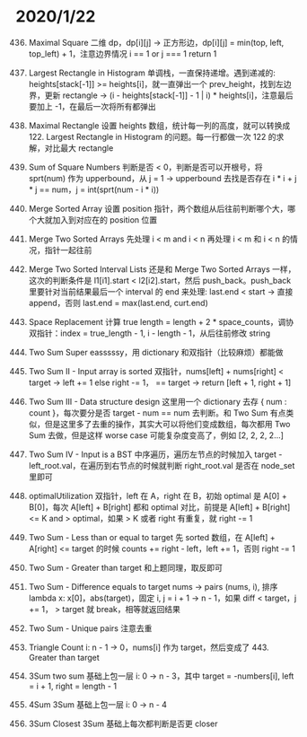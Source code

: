 # 2020/1/22

436. Maximal Square 
二维 dp，dp[i][j] -> 正方形边，dp[i][j] = min(top, left, top_left) + 1，注意边界情况 i == 1 or j === 1 return 1

122. Largest Rectangle in Histogram
单调栈，一直保持递增。遇到递减的: heights[stack[-1]] >= heights[i]，就一直弹出一个 prev_height，找到左边界，更新 rectangle -> (i - heights[stack[-1]] - 1 | i) * heights[i]，注意最后要加上 -1，在最后一次将所有都弹出

510. Maximal Rectangle
设置 heights 数组，统计每一列的高度，就可以转换成 122. Largest Rectangle in Histogram 的问题。每一行都做一次 122 的求解，对比最大 rectangle

697. Sum of Square Numbers
判断是否 < 0，判断是否可以开根号，将 sprt(num) 作为 upperbound，从 j = 1 -> upperbound 去找是否存在 i * i + j * j == num，j = int(sprt(num - i * i))

64. Merge Sorted Array
设置 position 指针，两个数组从后往前判断哪个大，哪个大就加入到对应在的 position 位置

6. Merge Two Sorted Arrays
先处理 i < m and i < n 再处理 i < m 和 i < n 的情况，指针一起往前

839. Merge Two Sorted Interval Lists
还是和 Merge Two Sorted Arrays 一样，这次的判断条件是 l1[i1].start < l2[i2].start，然后 push_back。push_back 里要针对当前结果最后一个 interval 的 end 来处理: last.end < start -> 直接 append，否则 last.end = max(last.end, curt.end)

212. Space Replacement
计算 true length = length + 2 * space_counts，调协双指针：index = true_length - 1, i - length - 1，从后往前修改 string

56. Two Sum
Super easssssy，用 dictionary 和双指针（比较麻烦）都能做

608. Two Sum II - Input array is sorted
双指针，nums[left] + nums[right] < target -> left += 1 else right -= 1， == target -> return [left + 1, right + 1]

607. Two Sum III - Data structure design
这里用一个 dictionary 去存 { num : count }，每次要分是否 target - num == num 去判断。和 Two Sum 有点类似，但是这里多了去重的操作，其实大可以将他们变成数组，每次都用 Two Sum 去做，但是这样 worse case 可能复杂度变高了，例如 [2, 2, 2, 2...]

689. Two Sum IV - Input is a BST
中序遍历，遍历左节点的时候加入 target - left_root.val，在遍历到右节点的时候就判断 right_root.val 是否在 node_set 里即可

1797. optimalUtilization
双指针，left 在 A，right 在 B，初始 optimal 是 A[0] + B[0]，每次 A[left] + B[right] 都和 optimal 对比，前提是 A[left] + B[right] <= K and > optimal，如果  > K 或者 right 有重复，就 right -= 1

609. Two Sum - Less than or equal to target
先 sorted 数组，在 A[left] + A[right] <= target 的时候 counts += right - left，left += 1，否则 right -= 1

443. Two Sum - Greater than target
和上题同理，取反即可

610. Two Sum - Difference equals to target
nums -> pairs (nums, i), 排序 lambda x: x[0]，abs(target)，固定 i, j = i + 1 -> n - 1，如果 diff < target，j += 1， > target 就 break，相等就返回结果

587. Two Sum - Unique pairs
注意去重

382. Triangle Count
i: n - 1 -> 0，nums[i] 作为 target，然后变成了 443. Greater than target

57. 3Sum
two sum 基础上包一层 i: 0 -> n - 3，其中 target = -numbers[i], left = i + 1, right = length - 1

58. 4Sum
3Sum 基础上包一层 i: 0 -> n - 4

59. 3Sum Closest
3Sum 基础上每次都判断是否更 closer